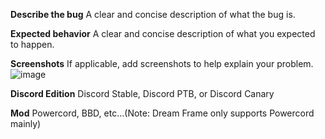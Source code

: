 **Describe the bug**
A clear and concise description of what the bug is.

**Expected behavior**
A clear and concise description of what you expected to happen.

**Screenshots**
If applicable, add screenshots to help explain your problem.
![image](https://imugr.com/whatever.png)

**Discord Edition**
Discord Stable, Discord PTB, or Discord Canary

**Mod**
Powercord, BBD, etc...(Note: Dream Frame only supports Powercord mainly)
